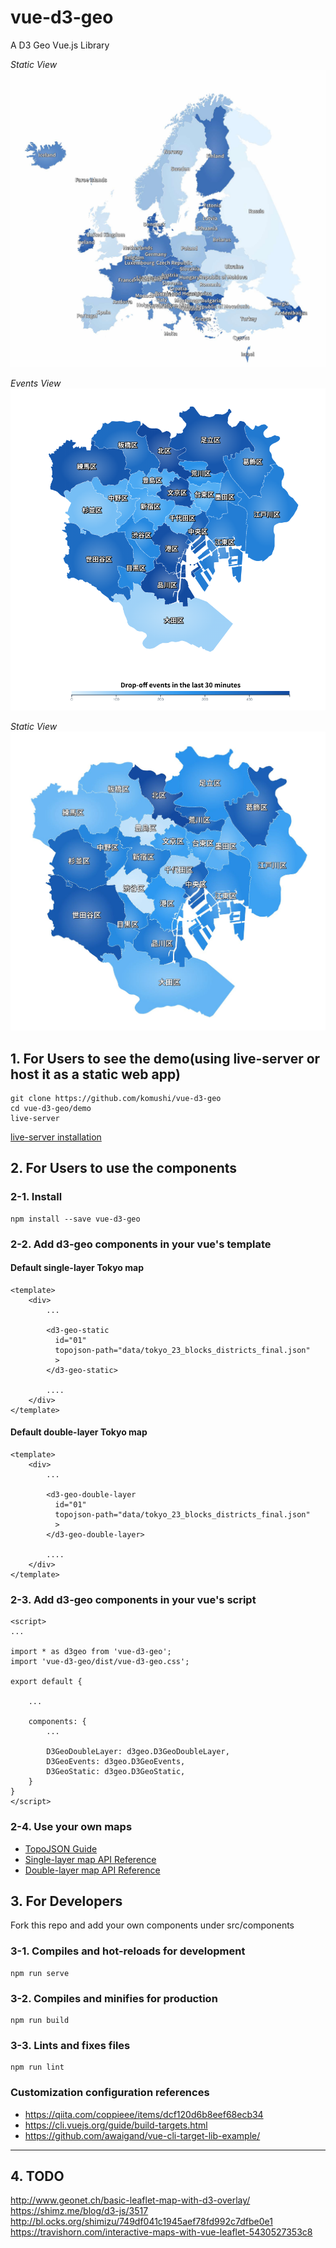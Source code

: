 # vue-d3-geo
A D3 Geo Vue.js Library

*Static View*
![screenshot](https://raw.githubusercontent.com/komushi/vue-d3-geo/master/images/static.jpg)

*Events View*
![screenshot](https://raw.githubusercontent.com/komushi/vue-d3-geo/master/images/events.png)

*Static View*
![screenshot](https://raw.githubusercontent.com/komushi/vue-d3-geo/master/images/screenshot.jpg)


## 1. For Users to see the demo(using live-server or host it as a static web app)
```
git clone https://github.com/komushi/vue-d3-geo
cd vue-d3-geo/demo
live-server
```

[live-server installation](https://www.npmjs.com/package/live-server)

## 2. For Users to use the components

### 2-1. Install 
```
npm install --save vue-d3-geo
```

### 2-2. Add d3-geo components in your vue's template
#### Default single-layer Tokyo map
```
<template>
	<div>
		...

		<d3-geo-static
		  id="01" 
		  topojson-path="data/tokyo_23_blocks_districts_final.json"
		  >    
		</d3-geo-static>

		....
	</div>
</template>
```

#### Default double-layer Tokyo map
```
<template>
	<div>
		...

		<d3-geo-double-layer
		  id="01" 
		  topojson-path="data/tokyo_23_blocks_districts_final.json"
		  >    
		</d3-geo-double-layer>

		....
	</div>
</template>
```

### 2-3. Add d3-geo components in your vue's script
```
<script>
...

import * as d3geo from 'vue-d3-geo';
import 'vue-d3-geo/dist/vue-d3-geo.css';

export default {
	
	...

	components: {
		...

		D3GeoDoubleLayer: d3geo.D3GeoDoubleLayer,
		D3GeoEvents: d3geo.D3GeoEvents,
		D3GeoStatic: d3geo.D3GeoStatic,
	}
}
</script>
```
### 2-4. Use your own maps
* [TopoJSON Guide](./TOPOJSON.md#)
* [Single-layer map API Reference](./API_REF.md#)
* [Double-layer map API Reference](./API_REF.md#)

## 3. For Developers
Fork this repo and add your own components under src/components

### 3-1. Compiles and hot-reloads for development
```
npm run serve
```

### 3-2. Compiles and minifies for production
```
npm run build
```

### 3-3. Lints and fixes files
```
npm run lint
```

### Customization configuration references
* https://qiita.com/coppieee/items/dcf120d6b8eef68ecb34
* https://cli.vuejs.org/guide/build-targets.html
* https://github.com/awaigand/vue-cli-target-lib-example/

--------------

## 4. TODO

http://www.geonet.ch/basic-leaflet-map-with-d3-overlay/
https://shimz.me/blog/d3-js/3517
http://bl.ocks.org/shimizu/749df041c1945aef78fd992c7dfbe0e1
https://travishorn.com/interactive-maps-with-vue-leaflet-5430527353c8